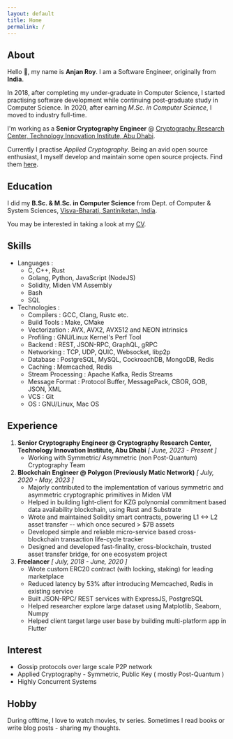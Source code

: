 ```yaml
---
layout: default
title: Home
permalink: /
---
```


## About

Hello 👋, my name is **Anjan Roy**. I am a Software Engineer, originally from **India**.

In 2018, after completing my under-graduate in Computer Science, I started practising software development while continuing post-graduate study in Computer Science. In 2020, after earning *M.Sc. in Computer Science*, I moved to industry full-time. 

I'm working as a **Senior Cryptography Engineer** @ [Cryptography Research Center, Technology Innovation Institute, Abu Dhabi](https://tii.ae/cryptography).

Currently I practise *Applied Cryptography*. Being an avid open source enthusiast, I myself develop and maintain some open source projects. Find them [here](https://github.com/itzmeanjan).

## Education

I did my **B.Sc. & M.Sc. in Computer Science** from Dept. of Computer & System Sciences, [Visva-Bharati, Santiniketan, India](https://visvabharati.ac.in/index.html). 

You may be interested in taking a look at my [CV](./cv/myCV.pdf).

## Skills

- Languages :
    - C, C++, Rust
    - Golang, Python, JavaScript (NodeJS)
    - Solidity, Miden VM Assembly
    - Bash
    - SQL
- Technologies :
    - Compilers : GCC, Clang, Rustc etc.
    - Build Tools : Make, CMake
    - Vectorization : AVX, AVX2, AVX512 and NEON intrinsics
    - Profiling : GNU/Linux Kernel's Perf Tool
    - Backend : REST, JSON-RPC, GraphQL, gRPC
    - Networking : TCP, UDP, QUIC, Websocket, libp2p
    - Database : PostgreSQL, MySQL, CockroachDB, MongoDB, Redis
    - Caching : Memcached, Redis
    - Stream Processing : Apache Kafka, Redis Streams
    - Message Format : Protocol Buffer, MessagePack, CBOR, GOB, JSON, XML
    - VCS : Git
    - OS : GNU/Linux, Mac OS

## Experience

1) **Senior Cryptography Engineer @ Cryptography Research Center, Technology Innovation Institute, Abu Dhabi** *[ June, 2023 - Present ]*
    - Working with Symmetric/ Asymmetric (non Post-Quantum) Cryptography Team
2) **Blockchain Engineer @ Polygon (Previously Matic Network)** *[ July, 2020 - May, 2023 ]*
    - Majorly contributed to the implementation of various symmetric and asymmetric cryptographic primitives in Miden VM
    - Helped in building light-client for KZG polynomial commitment based data availability blockchain, using Rust and Substrate
    - Wrote and maintained Solidity smart contracts, powering L1 <-> L2 asset transfer -- which once secured > $7B assets
    - Developed simple and reliable micro-service based cross-blockchain transaction life-cycle tracker
    - Designed and developed fast-finality, cross-blockchain, trusted asset transfer bridge, for one ecosystem project
3) **Freelancer** *[ July, 2018 - June, 2020 ]*
    - Wrote custom ERC20 contract (with locking, staking) for leading marketplace
    - Reduced latency by 53% after introducing Memcached, Redis in existing service
    - Built JSON-RPC/ REST services with ExpressJS, PostgreSQL
    - Helped researcher explore large dataset using Matplotlib, Seaborn, Numpy
    - Helped client target large user base by building multi-platform app in Flutter

## Interest

- Gossip protocols over large scale P2P network
- Applied Cryptography - Symmetric, Public Key ( mostly Post-Quantum )
- Highly Concurrent Systems

## Hobby

During offtime, I love to watch movies, tv series. Sometimes I read books or write blog posts - sharing my thoughts.
